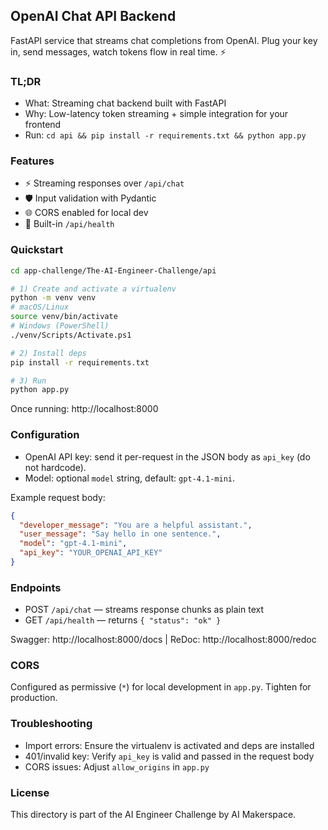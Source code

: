 ## OpenAI Chat API Backend

FastAPI service that streams chat completions from OpenAI. Plug your key in, send messages, watch tokens flow in real time. ⚡

### TL;DR
- What: Streaming chat backend built with FastAPI
- Why: Low-latency token streaming + simple integration for your frontend
- Run: `cd api && pip install -r requirements.txt && python app.py`

### Features
- ⚡ Streaming responses over `/api/chat`
- 🛡️ Input validation with Pydantic
- 🌐 CORS enabled for local dev
- 🧪 Built-in `/api/health`

### Quickstart
```bash
cd app-challenge/The-AI-Engineer-Challenge/api

# 1) Create and activate a virtualenv
python -m venv venv
# macOS/Linux
source venv/bin/activate
# Windows (PowerShell)
./venv/Scripts/Activate.ps1

# 2) Install deps
pip install -r requirements.txt

# 3) Run
python app.py
```

Once running: http://localhost:8000

### Configuration
- OpenAI API key: send it per-request in the JSON body as `api_key` (do not hardcode).
- Model: optional `model` string, default: `gpt-4.1-mini`.

Example request body:
```json
{
  "developer_message": "You are a helpful assistant.",
  "user_message": "Say hello in one sentence.",
  "model": "gpt-4.1-mini",
  "api_key": "YOUR_OPENAI_API_KEY"
}
```

### Endpoints
- POST `/api/chat` — streams response chunks as plain text
- GET `/api/health` — returns `{ "status": "ok" }`

Swagger: http://localhost:8000/docs  |  ReDoc: http://localhost:8000/redoc

### CORS
Configured as permissive (`*`) for local development in `app.py`. Tighten for production.

### Troubleshooting
- Import errors: Ensure the virtualenv is activated and deps are installed
- 401/invalid key: Verify `api_key` is valid and passed in the request body
- CORS issues: Adjust `allow_origins` in `app.py`

### License
This directory is part of the AI Engineer Challenge by AI Makerspace.